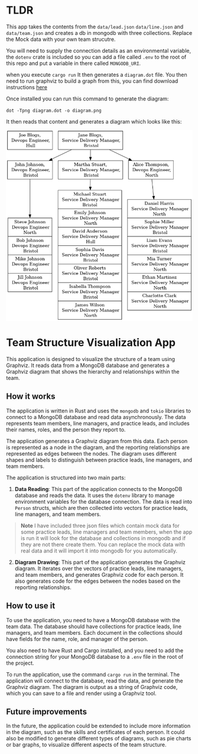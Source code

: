 # TLDR

This app takes the contents from the `data/lead.json` `data/line.json` and `data/team.json` and creates a db in mongodb with three collections. Replace the Mock data with your own team strucutre.

You will need to supply the connection details as an environmental variable, the `dotenv` crate is included so you can add a file called `.env` to the root of this repo and put a variable in there called `MONGODB_URI`.

when you execute `cargo run` It then generates a `diagram.dot` file. You then need to run graphviz to build a graph from this, you can find download instructions [here](https://graphviz.org/download/)

Once installed you can run this command to generate the diagram:

`dot -Tpng diagram.dot -o diagram.png`

It then reads that content and generates a diagram which looks like this:

![Team Structure Diagram](diagram.png)

# Team Structure Visualization App

This application is designed to visualize the structure of a team using Graphviz. It reads data from a MongoDB database and generates a Graphviz diagram that shows the hierarchy and relationships within the team.

## How it works

The application is written in Rust and uses the `mongodb` and `tokio` libraries to connect to a MongoDB database and read data asynchronously. The data represents team members, line managers, and practice leads, and includes their names, roles, and the person they report to.

The application generates a Graphviz diagram from this data. Each person is represented as a node in the diagram, and the reporting relationships are represented as edges between the nodes. The diagram uses different shapes and labels to distinguish between practice leads, line managers, and team members.

The application is structured into two main parts:

1. **Data Reading**: This part of the application connects to the MongoDB database and reads the data. It uses the `dotenv` library to manage environment variables for the database connection. The data is read into `Person` structs, which are then collected into vectors for practice leads, line managers, and team members.

> **Note** I have included three json files which contain mock data for some practice leads, line managers and team members, when the app is run it will look for the database and collections in mongodb and if they are not there create them. You can replace the mock data with real data and it will import it into mongodb for you automatically.

2. **Diagram Drawing**: This part of the application generates the Graphviz diagram. It iterates over the vectors of practice leads, line managers, and team members, and generates Graphviz code for each person. It also generates code for the edges between the nodes based on the reporting relationships.

## How to use it

To use the application, you need to have a MongoDB database with the team data. The database should have collections for practice leads, line managers, and team members. Each document in the collections should have fields for the name, role, and manager of the person.

You also need to have Rust and Cargo installed, and you need to add the connection string for your MongoDB database to a `.env` file in the root of the project.

To run the application, use the command `cargo run` in the terminal. The application will connect to the database, read the data, and generate the Graphviz diagram. The diagram is output as a string of Graphviz code, which you can save to a file and render using a Graphviz tool.

## Future improvements

In the future, the application could be extended to include more information in the diagram, such as the skills and certificates of each person. It could also be modified to generate different types of diagrams, such as pie charts or bar graphs, to visualize different aspects of the team structure.
